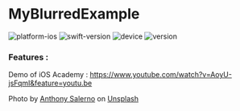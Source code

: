 # MyBlurredExample

![platform-ios](https://img.shields.io/badge/platform-ios-lightgrey.svg) ![swift-version](https://img.shields.io/badge/swift-5.0-red.svg) ![device](https://img.shields.io/badge/Device-iPhone--iPad-green) ![version](https://img.shields.io/badge/Version-1.0-blue)

### Features :

Demo of iOS Academy : https://www.youtube.com/watch?v=AoyU-jsFqmI&feature=youtu.be

<span>Photo by <a href="https://unsplash.com/@anthony_salerno?utm_source=unsplash&amp;utm_medium=referral&amp;utm_content=creditCopyText">Anthony Salerno</a> on <a href="https://unsplash.com/s/photos/paysage?utm_source=unsplash&amp;utm_medium=referral&amp;utm_content=creditCopyText">Unsplash</a></span>